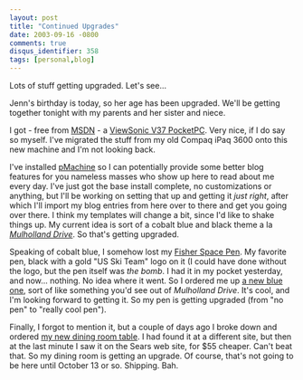 ```yaml
---
layout: post
title: "Continued Upgrades"
date: 2003-09-16 -0800
comments: true
disqus_identifier: 358
tags: [personal,blog]
---
```

Lots of stuff getting upgraded. Let's see...

 Jenn's birthday is today, so her age has been upgraded. We'll be
getting together tonight with my parents and her sister and niece.

 I got - free from [MSDN](http://msdn.microsoft.com) - a [ViewSonic V37
PocketPC](http://www.viewsonic.com/products/pocket_pc_pocketpcv37.htm).
Very nice, if I do say so myself. I've migrated the stuff from my old
Compaq iPaq 3600 onto this new machine and I'm not looking back.

 I've installed [pMachine](http://www.pmachine.com) so I can potentially
provide some better blog features for you nameless masses who show up
here to read about me every day. I've just got the base install
complete, no customizations or anything, but I'll be working on setting
that up and getting it *just right*, after which I'll import my blog
entries from here over to there and get you going over there. I think my
templates will change a bit, since I'd like to shake things up. My
current idea is sort of a cobalt blue and black theme a la [*Mulholland
Drive*](http://www.amazon.com/exec/obidos/ASIN/B00005JKJA/mhsvortex). So
that's getting upgraded.

 Speaking of cobalt blue, I somehow lost my [Fisher Space
Pen](http://www.goldspot.com/fisherspacepens.cfm). My favorite pen,
black with a gold "US Ski Team" logo on it (I could have done without
the logo, but the pen itself was *the bomb*. I had it in my pocket
yesterday, and now... nothing. No idea where it went. So I ordered me up
[a new blue one](http://www.goldspot.com/prodView.cfm?partno=400BB),
sort of like something you'd see out of *Mulholland Drive*. It's cool,
and I'm looking forward to getting it. So my pen is getting upgraded
(from "no pen" to "really cool pen").

 Finally, I forgot to mention it, but a couple of days ago I broke down
and ordered [my new dining room
table](http://www.searshomecenter.com/homecenter/prod_display1.asp?PRODUCT=33497).
I had found it at a different site, but then at the last minute I saw it
on the Sears web site, for \$55 cheaper. Can't beat that. So my dining
room is getting an upgrade. Of course, that's not going to be here until
October 13 or so. Shipping. Bah.
